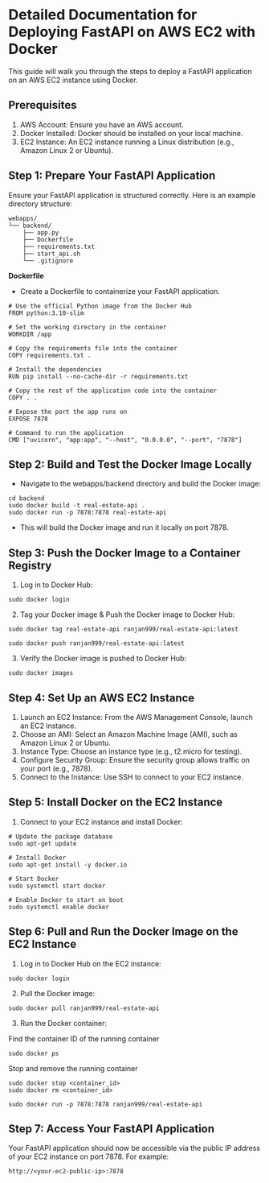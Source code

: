 # Detailed Documentation for Deploying FastAPI on AWS EC2 with Docker

This guide will walk you through the steps to deploy a FastAPI application on an AWS EC2 instance using Docker.

## **Prerequisites**
1. AWS Account: Ensure you have an AWS account.
2. Docker Installed: Docker should be installed on your local machine.
3. EC2 Instance: An EC2 instance running a Linux distribution (e.g., Amazon Linux 2 or Ubuntu).

## **Step 1: Prepare Your FastAPI Application**
Ensure your FastAPI application is structured correctly. Here is an example directory structure:
```
webapps/
└── backend/
    ├── app.py
    ├── Dockerfile
    ├── requirements.txt
    ├── start_api.sh
    └── .gitignore
```

**Dockerfile**
- Create a Dockerfile to containerize your FastAPI application.

```
# Use the official Python image from the Docker Hub
FROM python:3.10-slim

# Set the working directory in the container
WORKDIR /app

# Copy the requirements file into the container
COPY requirements.txt .

# Install the dependencies
RUN pip install --no-cache-dir -r requirements.txt

# Copy the rest of the application code into the container
COPY . .

# Expose the port the app runs on
EXPOSE 7878

# Command to run the application
CMD ["uvicorn", "app:app", "--host", "0.0.0.0", "--port", "7878"]
```


## **Step 2: Build and Test the Docker Image Locally**

- Navigate to the webapps/backend directory and build the Docker image:

``` 
cd backend
sudo docker build -t real-estate-api .
sudo docker run -p 7878:7878 real-estate-api
```

- This will build the Docker image and run it locally on port 7878.

## **Step 3: Push the Docker Image to a Container Registry**

1. Log in to Docker Hub:

```
sudo docker login
```

2. Tag your Docker image & Push the Docker image to Docker Hub:

```
sudo docker tag real-estate-api ranjan999/real-estate-api:latest

sudo docker push ranjan999/real-estate-api:latest
```

3. Verify the Docker image is pushed to Docker Hub:

```
sudo docker images

```
## **Step 4: Set Up an AWS EC2 Instance**

1. Launch an EC2 Instance: From the AWS Management Console, launch an EC2 instance.
2. Choose an AMI: Select an Amazon Machine Image (AMI), such as Amazon Linux 2 or Ubuntu.
3. Instance Type: Choose an instance type (e.g., t2.micro for testing).
4. Configure Security Group: Ensure the security group allows traffic on your port (e.g., 7878).
5. Connect to the Instance: Use SSH to connect to your EC2 instance.

## **Step 5: Install Docker on the EC2 Instance**

1. Connect to your EC2 instance and install Docker:

```
# Update the package database
sudo apt-get update

# Install Docker
sudo apt-get install -y docker.io

# Start Docker
sudo systemctl start docker

# Enable Docker to start on boot
sudo systemctl enable docker

```

## **Step 6: Pull and Run the Docker Image on the EC2 Instance**

1. Log in to Docker Hub on the EC2 instance:

```
sudo docker login
```
2. Pull the Docker image:

```
sudo docker pull ranjan999/real-estate-api
```
3. Run the Docker container:

Find the container ID of the running container
```
sudo docker ps
```

Stop and remove the running container
```
sudo docker stop <container_id>
sudo docker rm <container_id>
```

```
sudo docker run -p 7878:7878 ranjan999/real-estate-api
```

## **Step 7: Access Your FastAPI Application**

Your FastAPI application should now be accessible via the public IP address of your EC2 instance on port 7878. For example:

```
http://<your-ec2-public-ip>:7878
```